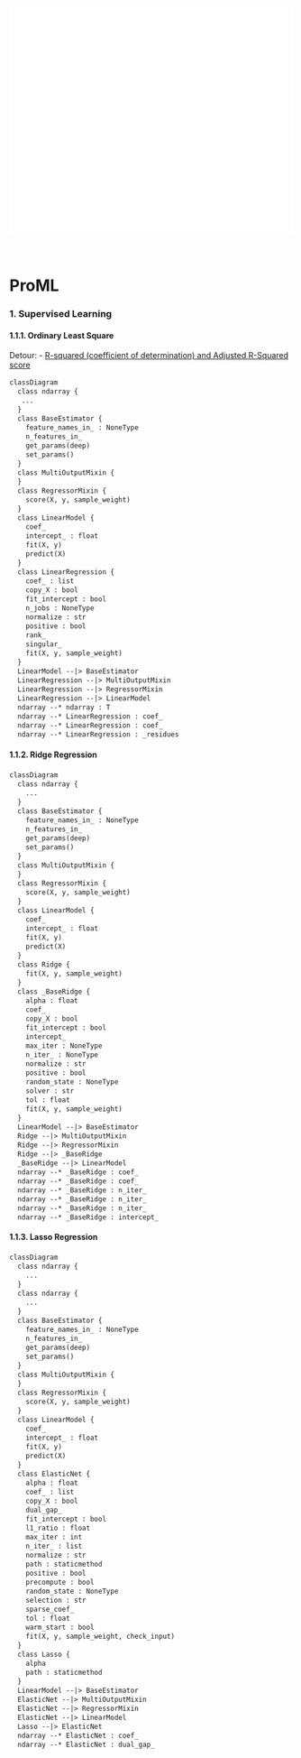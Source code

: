 <div align="center">
	<a href="https://github.com/gov-ai/ProML/tree/main">
		<img src="header.svg" width="800" height="400" alt="Click to see the source">
	</a>
</div>

<br>
<br>

# ProML

### 1. Supervised Learning


#### 1.1.1. Ordinary Least Square 

Detour:
	- [R-squared (coefficient of determination) and Adjusted R-Squared score](https://excalidraw.com/#json=vhWfaD5v_fdHjDh8oBtaS,mLix-LNId2pfmu0gVll5DQ)

```mermaid
classDiagram
  class ndarray {
   ...
  }
  class BaseEstimator {
    feature_names_in_ : NoneType
    n_features_in_
    get_params(deep)
    set_params()
  }
  class MultiOutputMixin {
  }
  class RegressorMixin {
    score(X, y, sample_weight)
  }
  class LinearModel {
    coef_
    intercept_ : float
    fit(X, y)
    predict(X)
  }
  class LinearRegression {
    coef_ : list
    copy_X : bool
    fit_intercept : bool
    n_jobs : NoneType
    normalize : str
    positive : bool
    rank_
    singular_
    fit(X, y, sample_weight)
  }
  LinearModel --|> BaseEstimator
  LinearRegression --|> MultiOutputMixin
  LinearRegression --|> RegressorMixin
  LinearRegression --|> LinearModel
  ndarray --* ndarray : T
  ndarray --* LinearRegression : coef_
  ndarray --* LinearRegression : coef_
  ndarray --* LinearRegression : _residues
```

#### 1.1.2. Ridge Regression

```mermaid
classDiagram
  class ndarray {
    ...
  }
  class BaseEstimator {
    feature_names_in_ : NoneType
    n_features_in_
    get_params(deep)
    set_params()
  }
  class MultiOutputMixin {
  }
  class RegressorMixin {
    score(X, y, sample_weight)
  }
  class LinearModel {
    coef_
    intercept_ : float
    fit(X, y)
    predict(X)
  }
  class Ridge {
    fit(X, y, sample_weight)
  }
  class _BaseRidge {
    alpha : float
    coef_
    copy_X : bool
    fit_intercept : bool
    intercept_
    max_iter : NoneType
    n_iter_ : NoneType
    normalize : str
    positive : bool
    random_state : NoneType
    solver : str
    tol : float
    fit(X, y, sample_weight)
  }
  LinearModel --|> BaseEstimator
  Ridge --|> MultiOutputMixin
  Ridge --|> RegressorMixin
  Ridge --|> _BaseRidge
  _BaseRidge --|> LinearModel
  ndarray --* _BaseRidge : coef_
  ndarray --* _BaseRidge : coef_
  ndarray --* _BaseRidge : n_iter_
  ndarray --* _BaseRidge : n_iter_
  ndarray --* _BaseRidge : n_iter_
  ndarray --* _BaseRidge : intercept_
```

#### 1.1.3. Lasso Regression

```mermaid
classDiagram
  class ndarray {
    ...
  }
  class ndarray {
    ...
  }
  class BaseEstimator {
    feature_names_in_ : NoneType
    n_features_in_
    get_params(deep)
    set_params()
  }
  class MultiOutputMixin {
  }
  class RegressorMixin {
    score(X, y, sample_weight)
  }
  class LinearModel {
    coef_
    intercept_ : float
    fit(X, y)
    predict(X)
  }
  class ElasticNet {
    alpha : float
    coef_ : list
    copy_X : bool
    dual_gap_
    fit_intercept : bool
    l1_ratio : float
    max_iter : int
    n_iter_ : list
    normalize : str
    path : staticmethod
    positive : bool
    precompute : bool
    random_state : NoneType
    selection : str
    sparse_coef_
    tol : float
    warm_start : bool
    fit(X, y, sample_weight, check_input)
  }
  class Lasso {
    alpha
    path : staticmethod
  }
  LinearModel --|> BaseEstimator
  ElasticNet --|> MultiOutputMixin
  ElasticNet --|> RegressorMixin
  ElasticNet --|> LinearModel
  Lasso --|> ElasticNet
  ndarray --* ElasticNet : coef_
  ndarray --* ElasticNet : dual_gap_
```
